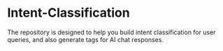 # Intent-Classification
The repository is designed to help you build intent classification for user queries, and also generate tags for AI chat responses.
